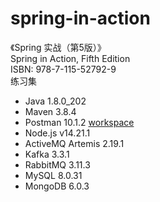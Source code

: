 # spring-in-action
《Spring 实战（第5版）》  
Spring in Action, Fifth Edition  
ISBN: 978-7-115-52792-9  
练习集  
- Java 1.8.0_202  
- Maven 3.8.4  
- Postman 10.1.2 [workspace](https://www.postman.com/sbrace-postman/workspace/spring-in-action)
- Node.js v14.21.1
- ActiveMQ Artemis 2.19.1
- Kafka 3.3.1
- RabbitMQ 3.11.3
- MySQL 8.0.31
- MongoDB 6.0.3